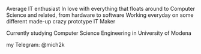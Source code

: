 Average IT enthusiast
In love with everything that floats around to Computer Science and related, from hardware to software
Working everyday on some different made-up crazy prototype
IT Maker

Currently studying Computer Science Engineering in University of Modena

my Telegram: @mich2k


<!--
**mich2k/mich2k** is a ✨ _special_ ✨ repository because its `README.md` (this file) appears on your GitHub profile.

Here are some ideas to get you started:

- 🔭 I’m currently working on ...
- 🌱 I’m currently learning ...
- 👯 I’m looking to collaborate on ...
- 🤔 I’m looking for help with ...
- 💬 Ask me about ...
- 📫 How to reach me: ...
- 😄 Pronouns: ...
- ⚡ Fun fact: ...
-->
